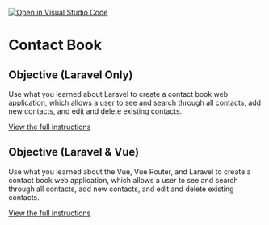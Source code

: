[![Open in Visual Studio Code](https://classroom.github.com/assets/open-in-vscode-c66648af7eb3fe8bc4f294546bfd86ef473780cde1dea487d3c4ff354943c9ae.svg)](https://classroom.github.com/online_ide?assignment_repo_id=8199695&assignment_repo_type=AssignmentRepo)
# Contact Book 

## Objective (Laravel Only)
Use what you learned about Laravel to create a contact book web application, which allows a user to see and search through all contacts, add new contacts, and edit and delete existing contacts.

[View the full instructions](https://imdac.github.io/mtm6405/assignments/contact-book.html)

## Objective (Laravel & Vue)
Use what you learned about the Vue, Vue Router, and Laravel to create a contact book web application, which allows a user to see and search through all contacts, add new contacts, and edit and delete existing contacts.

[View the full instructions](https://imdac.github.io/mtm6405/projects/contact-book-combined.html)


